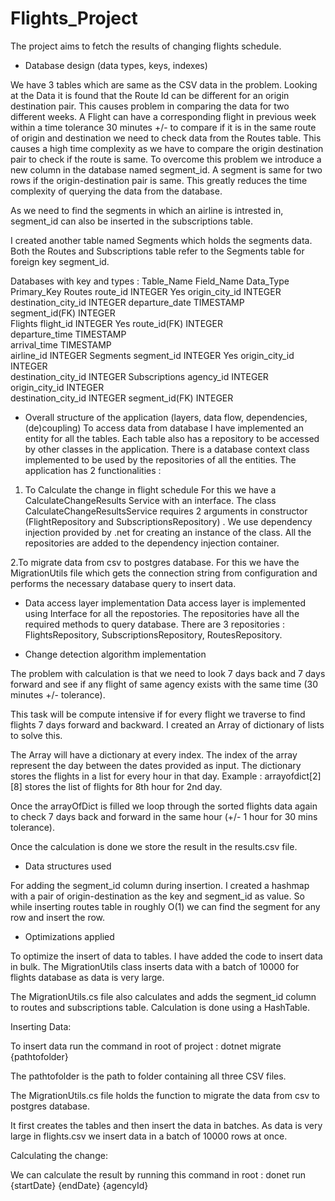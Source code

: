 
# Flights_Project

The project aims to fetch the results of changing flights schedule.

- Database design (data types, keys, indexes)

We have 3 tables which are same as the CSV data in the problem. Looking at the Data it is found that the Route Id can be different for an origin destination pair. This causes problem in comparing the data for two different weeks. A Flight can have a corresponding flight in previous week within a time tolerance 30 minutes +/- to compare if it is in the same route of origin and destination we need to check data from the Routes table. This causes a high time complexity as we have to compare the origin destination pair to check if the route is same. To overcome this problem we introduce a new column in the database named segment_id. A segment is same for two rows if the origin-destination pair is same. This greatly reduces the time complexity of querying the data from the database.

As we need to find the segments in which an airline is intrested in, segment_id can also be inserted in the subscriptions table.

I created another table named Segments which holds the segments data. Both the Routes and Subscriptions table refer to the Segments table for foreign key segment_id.

Databases with key and types : 
 Table_Name	  Field_Name	         Data_Type	Primary_Key
 Routes	      route_id	           INTEGER	  Yes
              origin_city_id	     INTEGER	
              destination_city_id	INTEGER	
              departure_date	     TIMESTAMP	
              segment_id(FK)      INTEGER	
 Flights	     flight_id	          INTEGER	  Yes
              route_id(FK)        INTEGER	
              departure_time	     TIMESTAMP	
              arrival_time	       TIMESTAMP	
              airline_id         	INTEGER	
Segments	     segment_id	         INTEGER	  Yes
              origin_city_id	     INTEGER	
              destination_city_id	INTEGER	
Subscriptions	agency_id	          INTEGER	
              origin_city_id	     INTEGER	
              destination_city_id	INTEGER	
              segment_id(FK)      INTEGER	

- Overall structure of the application (layers, data flow, dependencies, (de)coupling)
To access data from database I have implemented an entity for all the tables. Each table also has a repository to be accessed by other classes in the application. There is a database context class implemented to be used by the repositories of all the entities.
The application has 2 functionalities :
1.  To Calculate the change in flight schedule
For this we have a CalculateChangeResults Service with an interface.
The class CalculateChangeResultsService requires 2 arguments in constructor (FlightRepository and SubscriptionsRepository) . We use dependency injection provided by .net for creating an instance of the class. All the repositories are added to the dependency injection container.

2.To migrate data from csv to postgres database.
For this we have the MigrationUtils file which gets the connection string from configuration and performs the necessary database query to insert data.

- Data access layer implementation
Data access layer is implemented using Interface for all the repostories. The repositories have all the required methods to query database.
There are 3 repositories : FlightsRepository, SubscriptionsRepository, RoutesRepository.

- Change detection algorithm implementation

The problem with calculation is that we need to look 7 days back and 7 days forward and see if any flight of same agency exists with the same time (30 minutes +/- tolerance).

This task will be compute intensive if for every flight we traverse to find flights 7 days forward and backward. I created an Array of dictionary of lists to solve this. 

The Array will have a dictionary at every index. The index of the array represent the day between the dates provided as input. The dictionary stores the flights in a list for every hour in that day. Example : arrayofdict[2][8] stores the list of flights for 8th hour for 2nd day.

Once the arrayOfDict is filled we loop through the sorted flights data again to check 7 days back and forward in the same hour (+/- 1 hour for 30 mins tolerance).

Once the calculation is done we store the result in the results.csv file.

- Data structures used

For adding the segment_id column during insertion. I created a hashmap with a pair of origin-destination as the key and segment_id as value. So while inserting routes table in roughly O(1) we can find the segment for any row and insert the row.

- Optimizations applied


To optimize the insert of data to tables. I have added the code to insert data in bulk. The MigrationUtils class inserts data with a batch of 10000 for flights database as data is very large.

The MigrationUtils.cs file also calculates and adds the segment_id column to routes and subscriptions table. Calculation is done using a HashTable.

Inserting Data:

To insert data run the command in root of project : dotnet migrate {pathtofolder}

The pathtofolder is the path to folder containing all three CSV files.

The MigrationUtils.cs file holds the function to migrate the data from csv to postgres database.

It first creates the tables and then insert the data in batches. As data is very large in flights.csv we insert data in a batch of 10000 rows at once.


Calculating the change:

We can calculate the result by running this command in root : donet run {startDate} {endDate} {agencyId}

